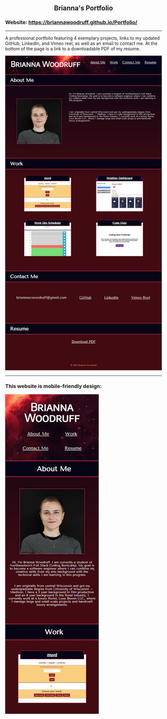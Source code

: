 ## <div align="center">Brianna's Portfolio</div>

### Website: https://briannawoodruff.github.io/Portfolio/

***
A professional portfolio featuring 4 exemplary projects, links to my updated GitHub, LinkedIn, and Vimeo reel, as well as an email to contact me. At the bottom of the page is a link to a downloadable PDF of my resume.

<img src="assets\images\Screen Capture-BriannaWoodruff-ProfessionalPortfolio.jpg" title="Portfolio Screenshot">

***
### This website is mobile-friendly design:

<img src="assets\images\ScreenCapture-BriannaWoodruff-MobileFriendly.jpg" title="Mobile-Friendly Screenshot">